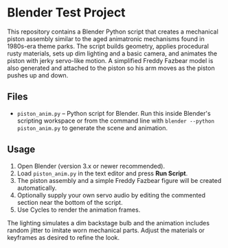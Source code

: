 # Blender Test Project

This repository contains a Blender Python script that creates a mechanical piston assembly similar to the aged animatronic mechanisms found in 1980s-era theme parks. The script builds geometry, applies procedural rusty materials, sets up dim lighting and a basic camera, and animates the piston with jerky servo-like motion. A simplified Freddy Fazbear model is also generated and attached to the piston so his arm moves as the piston pushes up and down.

## Files

- `piston_anim.py` – Python script for Blender. Run this inside Blender's scripting workspace or from the command line with `blender --python piston_anim.py` to generate the scene and animation.

## Usage

1. Open Blender (version 3.x or newer recommended).
2. Load `piston_anim.py` in the text editor and press **Run Script**.
3. The piston assembly and a simple Freddy Fazbear figure will be created automatically.
4. Optionally supply your own servo audio by editing the commented section near the bottom of the script.
5. Use Cycles to render the animation frames.

The lighting simulates a dim backstage bulb and the animation includes random jitter to imitate worn mechanical parts. Adjust the materials or keyframes as desired to refine the look.
